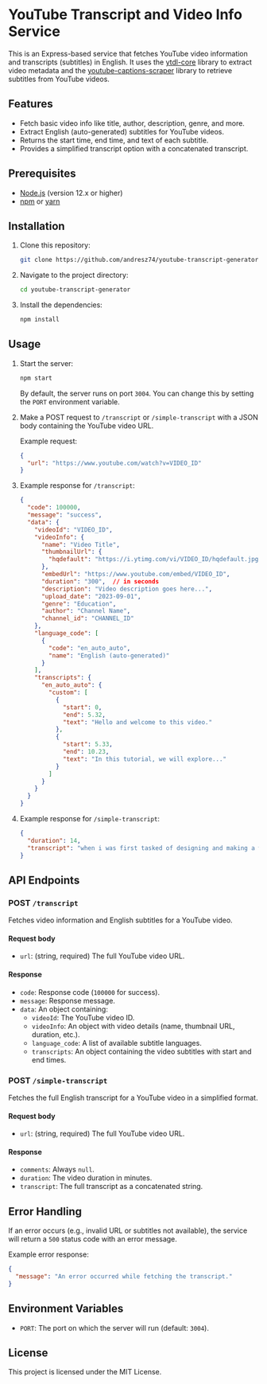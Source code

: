 # YouTube Transcript and Video Info Service
This is an Express-based service that fetches YouTube video information and transcripts (subtitles) in English. It uses the [ytdl-core](https://github.com/fent/node-ytdl-core) library to extract video metadata and the [youtube-captions-scraper](https://www.npmjs.com/package/youtube-captions-scraper) library to retrieve subtitles from YouTube videos.

## Features
- Fetch basic video info like title, author, description, genre, and more.
- Extract English (auto-generated) subtitles for YouTube videos.
- Returns the start time, end time, and text of each subtitle.
- Provides a simplified transcript option with a concatenated transcript.

## Prerequisites
- [Node.js](https://nodejs.org/) (version 12.x or higher)
- [npm](https://www.npmjs.com/) or [yarn](https://yarnpkg.com/)

## Installation
1. Clone this repository:

   ```bash
   git clone https://github.com/andresz74/youtube-transcript-generator.git
   ```

2. Navigate to the project directory:

   ```bash
   cd youtube-transcript-generator
   ```

3. Install the dependencies:

   ```bash
   npm install
   ```

## Usage
1. Start the server:

   ```bash
   npm start
   ```

   By default, the server runs on port `3004`. You can change this by setting the `PORT` environment variable.

2. Make a POST request to `/transcript` or `/simple-transcript` with a JSON body containing the YouTube video URL.

   Example request:

   ```json
   {
     "url": "https://www.youtube.com/watch?v=VIDEO_ID"
   }
   ```

3. Example response for `/transcript`:

   ```json
   {
     "code": 100000,
     "message": "success",
     "data": {
       "videoId": "VIDEO_ID",
       "videoInfo": {
         "name": "Video Title",
         "thumbnailUrl": {
           "hqdefault": "https://i.ytimg.com/vi/VIDEO_ID/hqdefault.jpg"
         },
         "embedUrl": "https://www.youtube.com/embed/VIDEO_ID",
         "duration": "300",  // in seconds
         "description": "Video description goes here...",
         "upload_date": "2023-09-01",
         "genre": "Education",
         "author": "Channel Name",
         "channel_id": "CHANNEL_ID"
       },
       "language_code": [
         {
           "code": "en_auto_auto",
           "name": "English (auto-generated)"
         }
       ],
       "transcripts": {
         "en_auto_auto": {
           "custom": [
             {
               "start": 0,
               "end": 5.32,
               "text": "Hello and welcome to this video."
             },
             {
               "start": 5.33,
               "end": 10.23,
               "text": "In this tutorial, we will explore..."
             }
           ]
         }
       }
     }
   }
   ```

4. Example response for `/simple-transcript`:

   ```json
   {
     "duration": 14,
     "transcript": "when i was first tasked of designing and making a website..."
   }
   ```

## API Endpoints

### POST `/transcript`
Fetches video information and English subtitles for a YouTube video.

#### Request body
- `url`: (string, required) The full YouTube video URL.

#### Response
- `code`: Response code (`100000` for success).
- `message`: Response message.
- `data`: An object containing:
  - `videoId`: The YouTube video ID.
  - `videoInfo`: An object with video details (name, thumbnail URL, duration, etc.).
  - `language_code`: A list of available subtitle languages.
  - `transcripts`: An object containing the video subtitles with start and end times.

### POST `/simple-transcript`
Fetches the full English transcript for a YouTube video in a simplified format.

#### Request body
- `url`: (string, required) The full YouTube video URL.

#### Response
- `comments`: Always `null`.
- `duration`: The video duration in minutes.
- `transcript`: The full transcript as a concatenated string.

## Error Handling
If an error occurs (e.g., invalid URL or subtitles not available), the service will return a `500` status code with an error message.

Example error response:

```json
{
  "message": "An error occurred while fetching the transcript."
}
```

## Environment Variables
- `PORT`: The port on which the server will run (default: `3004`).

## License
This project is licensed under the MIT License.